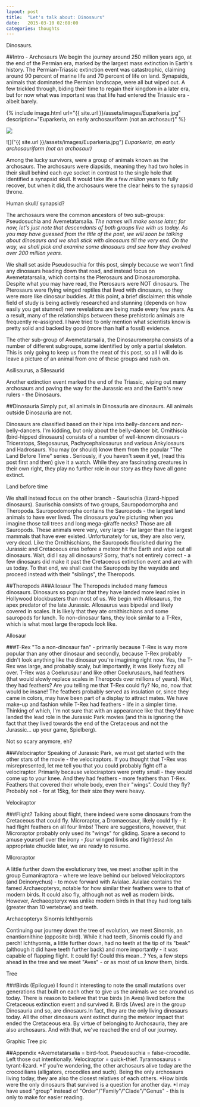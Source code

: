 ```yaml
---
layout: post
title:  "Let's talk about: Dinosaurs"
date:   2015-03-10 02:08:00
categories: thoughts
---
```


Dinosaurs.

##Intro - Archosaurs
We begin the journey around 250 million years ago, at the end of the Permian era, marked by the largest mass extinction in Earth's history. The Permian-Triassic extinction event was catastrophic, claiming around 90 percent of marine life and 70 percent of life on land. Synapsids, animals that dominated the Permian landscape, were all but wiped out. A few trickled through, biding their time to regain their kingdom in a later era, but for now what was important was that life had entered the Triassic era - albeit barely.

{% include image.html url="{{ site.url }}/assets/images/Euparkeria.jpg" description="Euparkeria, an early archosauriform (not an archosaur)" %}

<img src="{{ site.url }}/assets/images/Euparkeria.jpg">

![]("{{ site.url }}/assets/images/Euparkeria.jpg")
*Euparkeria, an early archosauriform (not an archosaur)*

Among the lucky survivors, were a group of animals known as the archosaurs. The archosaurs were diapsids, meaning they had two holes in their skull behind each eye socket in contrast to the single hole that identified a synapsid skull. It would take life a few *million* years to fully recover, but when it did, the archosaurs were the clear heirs to the synapsid throne.

<PIC> Human skull/ synapsid? </PIC> 

The archosaurs were the common ancestors of two sub-groups: Pseudosuchia and Avemetatarsalia. *The names will make sense later; for now, let's just note that descendants of both groups live with us today. As you may have guessed from the title of the post, we will soon be talking about dinosaurs and we shall stick with dinosaurs till the very end. On the way, we shall pick and examine some dinosaurs and see how they evolved over 200 million years.*

We shall set aside Pseudosuchia for this post, simply because we won't find any dinosaurs heading down that road, and instead focus on Avemetatarsalia, which contains the Pterosaurs and Dinosauromorpha. Despite what you may have read, the Pterosaurs were NOT dinosaurs. The Pterosaurs were flying winged reptiles that lived with dinosaurs, so they were more like dinosaur buddies. At this point, a brief disclaimer: this whole field of study is being actively researched and stunning (depends on how easily you get stunned) new revelations are being made every few years. As a result, many of the relationships between these prehistoric animals are frequently re-assigned. I have tried to only mention what scientists know is pretty solid and backed by good (more than half a fossil) evidence.

The other sub-group of Avemetatarsalia, the Dinosauromorpha consists of a number of different subgroups, some identified by only a partial skeleton. This is only going to keep us from the meat of this post, so all I will do is leave a picture of an animal from one of these groups and rush on. 

<PIC></PIC>
Asilisaurus, a Silesaurid

Another extinction event marked the end of the Triassic, wiping out many archosaurs and paving the way for the Jurassic era and the Earth's new rulers - the Dinosaurs.

##Dinosauria
Simply put, all animals in Dinosauria are dinosaurs. All animals outside Dinosauria are not.

Dinosaurs are classified based on their hips into belly-dancers and non-belly-dancers. I'm kidding, but only about the belly-dancer bit. Ornithiscia (bird-hipped dinosaurs) consists of a number of well-known dinosaurs - Triceratops, Stegosaurus, Pachycephalosaurus and various Ankylosaurs and Hadrosaurs. You may (or should) know them from the popular "The Land Before Time" series <LINK>. Seriously, if you haven't seen it yet, (read this post first and then) give it a watch. While they are fascinating creatures in their own right, they play no further role in our story as they have all gone extinct.

<PIC> Land before time </PIC>

We shall instead focus on the other branch - Saurischia (lizard-hipped dinosaurs). Saurischia consists of two groups, Sauropodomorpha and Theropoda. Sauropodomorpha contains the Sauropods - the largest land animals to have ever lived. The dinosaurs you're picturing when you imagine those tall trees and long mega-giraffe necks? Those are all Sauropods. These animals were very, very large - far larger than the largest mammals that have ever existed. Unfortunately for us, they are also very, very dead. Like the Ornithischians, the Sauropods flourished during the Jurassic and Cretaceous eras before a meteor hit the Earth and wipe out all dinosaurs. Wait, did I say all dinosaurs? Sorry, that's not entirely correct - a few dinosaurs did make it past the Cretaceous extinction event and are with us today. To that end, we shall cast the Sauropods by the wayside and proceed instead with their "siblings", the Theropods.

##Theropods
###Allosaur
The Theropods included many famous dinosaurs. Dinosaurs so popular that they have landed more lead roles in Hollywood blockbusters than most of us. We begin with Allosaurus, the apex predator of the late Jurassic. Allosaurus was bipedal and likely covered in scales. It is likely that they ate ornithischians and some sauropods for lunch. To non-dinosaur fans, they look similar to a T-Rex, which is what most large theropods look like.

<PIC> Allosaur </PIC>

###T-Rex
"To a non-dinosaur fan" - primarily because T-Rex is way more popular than any other dinosaur and secondly, because T-Rex probably didn't look anything like the dinosaur you're imagining right now. Yes, the T-Rex was large, and probably scaly, but importantly, it was likely fuzzy all over. T-Rex was a Coelurusaur and like other Coelurusaurs, had feathers (that would slowly replace scales in Theropods over millions of years). Wait, they had feathers? Are you telling me that T-Rex could fly? No, no, now that would be insane! The feathers probably served as insulation or, since they came in colors, may have been part of a display to attract mates. We have make-up and fashion while T-Rex had feathers - life in a simpler time. Thinking of which, I'm not sure that with an appearance like that they'd have landed the lead role in the Jurassic Park movies (and this is ignoring the fact that they lived towards the end of the Cretaceous and not the Jurassic... up your game, Spielberg).

<PIC></PIC>
Not so scary anymore, eh?

###Velociraptor
Speaking of Jurassic Park, we must get started with the other stars of the movie - the velociraptors. If you thought that T-Rex was misrepresented, let me tell you that you could probably fight off a velociraptor. Primarily because velociraptors were pretty small - they would come up to your knee. And they had feathers - more feathers than T-Rex. Feathers that covered their whole body, even their "wings". Could they fly? Probably not - for at 15kg, for their size they were heavy.

<PIC> Velociraptor </PIC>

###Flight?
Talking about flight, there indeed were some dinosaurs from the Cretaceous that could fly. Microraptor, a Dromaeosaur, likely could fly - it had flight feathers on all four limbs! There are suggestions, however, that Microraptor probably only used its "wings" for gliding. Spare a second to amuse yourself over the irony - *four* winged limbs and flightless! An appropriate chuckle later, we are ready to resume.

<PIC> MIcroraptor </PIC>

A little further down the evolutionary tree, we meet another split in the group Eumaniraptora - where we leave behind our beloved Velociraptors (and Deinonychus) - to move forward with Avialae. Avialae contains the famed Archaeopteryx, notable for how similar their feathers were to that of modern birds. It could also fly, although not as well as modern birds. However, Archaeopteryx was unlike modern birds in that they had long tails (greater than 10 vertebrae) and teeth.

<PIC> Archaeopteryx </PIC>
<PIC> Sinornis </PIC>
<PIC> Ichthyornis </PIC>

Continuing our journey down the tree of evolution, we meet Sinornis, an enantiornithine (opposite bird). While it had teeth, Sinornis could fly and perch! Ichthyornis, a little further down, had no teeth at the tip of its "beak" (although it did have teeth further back) and more importantly - it was capable of flapping flight. It could fly! Could this mean...? Yes, a few steps ahead in the tree and we meet "Aves" - or as most of us know them, birds.

<PIC> Tree </PIC>

###Birds (Epilogue)
I found it interesting to note the small mutations over generations that built on each other to give us the animals we see around us today. There is reason to believe that true birds (in Aves) lived before the Cretaceous extinction event and survived it. Birds (Aves) are in the group Dinosauria and so, are dinosaurs.In fact, they are the only living dinosaurs today. All the other dinosaurs went extinct during the meteor impact that ended the Cretaceous era. By virtue of belonging to Archosauria, they are also archosaurs. And with that, we've reached the end of our journey.

<PIC> Graphic Tree pic </PIC>

##Appendix
\*Avemetatarsalia = bird-foot. Pseudosuchia = false-crocodile. Left those out intentionally. Velociraptor = quick-thief. Tyrannosaurus = tyrant-lizard.
\*If you're wondering, the other archosaurs alive today are the crocodilians (alligators, crocodiles and such). Being the only archosaurs living today, they are also the closest relatives of each others.
\*How birds were the only dinosaurs that survived is a question for another day.
\*I may have used "group" instead of "Order"/"Family"/"Clade"/"Genus" - this is only to make for easier reading.
